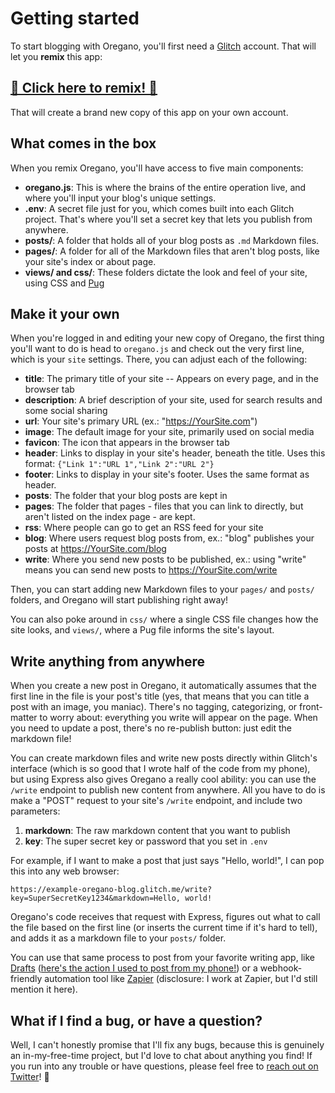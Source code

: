 # Getting started

To start blogging with Oregano, you'll first need a [Glitch](https://glitch.com) account. That will let you **remix** this app:

## [🌱 Click here to remix! 🌱](https://glitch.com/edit/#!/remix/oregano-blog)

That will create a brand new copy of this app on your own account. 

## What comes in the box

When you remix Oregano, you'll have access to five main components:

* **oregano.js**: This is where the brains of the entire operation live, and where you'll input your blog's unique settings.
* **.env**: A secret file just for you, which comes built into each Glitch project. That's where you'll set a secret key that lets you publish from anywhere.
* **posts/**: A folder that holds all of your blog posts as `.md` Markdown files. 
* **pages/**: A folder for all of the Markdown files that aren't blog posts, like your site's index or about page.
* **views/ and css/**: These folders dictate the look and feel of your site, using CSS and [Pug](https://pugjs.org/)

## Make it your own

When you're logged in and editing your new copy of Oregano, the first thing you'll want to do is head to `oregano.js` and check out the very first line, which is your `site` settings. There, you can adjust each of the following:

* **title**: The primary title of your site -- Appears on every page, and in the browser tab
* **description**: A brief description of your site, used for search results and some social sharing
* **url**: Your site's primary URL (ex.: "https://YourSite.com")
* **image**: The default image for your site, primarily used on social media
* **favicon**: The icon that appears in the browser tab
* **header**: Links to display in your site's header, beneath the title. Uses this format: `{"Link 1":"URL 1","Link 2":"URL 2"}`
* **footer**: Links to display in your site's footer. Uses the same format as header.
* **posts**: The folder that your blog posts are kept in
* **pages**: The folder that pages - files that you can link to directly, but aren't listed on the index page - are kept.
* **rss**: Where people can go to get an RSS feed for your site
* **blog**: Where users request blog posts from, ex.: "blog" publishes your posts at https://YourSite.com/blog
* **write**: Where you send new posts to be published, ex.: using "write" means you can send new posts to https://YourSite.com/write

Then, you can start adding new Markdown files to your `pages/` and `posts/` folders, and Oregano will start publishing right away! 

You can also poke around in `css/` where a single CSS file changes how the site looks, and `views/`, where a Pug file informs the site's layout.

## Write anything from anywhere

When you create a new post in Oregano, it automatically assumes that the first line in the file is your post's title (yes, that means that you can title a post with an image, you maniac). There's no tagging, categorizing, or front-matter to worry about: everything you write will appear on the page. When you need to update a post, there's no re-publish button: just edit the markdown file! 

You can create markdown files and write new posts directly within Glitch's interface (which is so good that I wrote half of the code from my phone), but using Express also gives Oregano a really cool ability: you can use the `/write` endpoint to publish new content from anywhere. All you have to do is make a "POST" request to your site's `/write` endpoint, and include two parameters:

1. **markdown**: The raw markdown content that you want to publish
2. **key**: The super secret key or password that you set in `.env`

For example, if I want to make a post that just says "Hello, world!", I can pop this into any web browser:

```
https://example-oregano-blog.glitch.me/write?key=SuperSecretKey1234&markdown=Hello, world!
```

Oregano's code receives that request with Express, figures out what to call the file based on the first line (or inserts the current time if it's hard to tell), and adds it as a markdown file to your `posts/` folder.

You can use that same process to post from your favorite writing app, like [Drafts](https://getdrafts.com/) ([here's the action I used to post from my phone!](https://actions.getdrafts.com/a/1il)) or a webhook-friendly automation tool like [Zapier](https://zapier.com) (disclosure: I work at Zapier, but I'd still mention it here). 

## What if I find a bug, or have a question?

Well, I can't honestly promise that I'll fix any bugs, because this is genuinely an in-my-free-time project, but I'd love to chat about anything you find! If you run into any trouble or have questions, please feel free to [reach out on Twitter](https://twitter.com/aTylerRobertson)! 👋